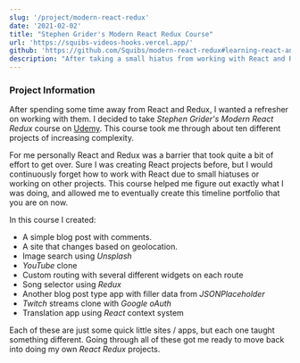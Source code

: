 ```yaml
---
slug: '/project/modern-react-redux'
date: '2021-02-02'
title: "Stephen Grider's Modern React Redux Course"
url: 'https://squibs-videos-hooks.vercel.app/'
github: 'https://github.com/Squibs/modern-react-redux#learning-react-and-redux-with-stephen-griders-modern-react-with-redux-and-i-threw-typescript-in-for-myself-as-well'
description: "After taking a small hiatus from working with React and Redux, I wanted a way to get back into it. I decided to take on Stephen Grider's Udemy course Modern React with Redux. In this course I created several different applications that make use of React and Redux."
---
```


### Project Information

After spending some time away from React and Redux, I wanted a refresher on working with them. I decided to take _Stephen Grider's Modern React Redux_ course on [Udemy](https://www.udemy.com/course/react-redux/). This course took me through about ten different projects of increasing complexity.

For me personally React and Redux was a barrier that took quite a bit of effort to get over. Sure I was creating React projects before, but I would continuously forget how to work with React due to small hiatuses or working on other projects. This course helped me figure out exactly what I was doing, and allowed me to eventually create this timeline portfolio that you are on now.

In this course I created:

- A simple blog post with comments.
- A site that changes based on geolocation.
- Image search using _Unsplash_
- _YouTube_ clone
- Custom routing with several different widgets on each route
- Song selector using _Redux_
- Another blog post type app with filler data from _JSONPlaceholder_
- _Twitch_ streams clone with _Google oAuth_
- Translation app using _React_ context system

Each of these are just some quick little sites / apps, but each one taught something different. Going through all of these got me ready to move back into doing my own _React_ _Redux_ projects.
